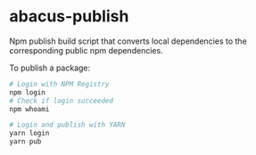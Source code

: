 abacus-publish
===

Npm publish build script that converts local dependencies to the corresponding
public npm dependencies.

To publish a package:
```bash
# Login with NPM Registry
npm login
# Check if login succeeded
npm whoami

# Login and publish with YARN
yarn login
yarn pub
```
